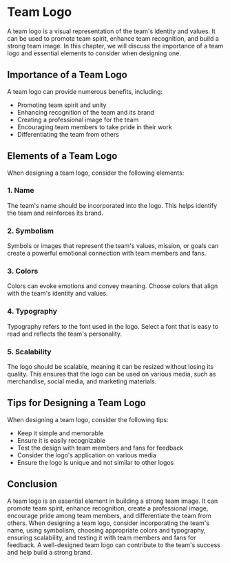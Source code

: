Team Logo
========================================

A team logo is a visual representation of the team's identity and values. It can be used to promote team spirit, enhance team recognition, and build a strong team image. In this chapter, we will discuss the importance of a team logo and essential elements to consider when designing one.

Importance of a Team Logo
-------------------------

A team logo can provide numerous benefits, including:

* Promoting team spirit and unity
* Enhancing recognition of the team and its brand
* Creating a professional image for the team
* Encouraging team members to take pride in their work
* Differentiating the team from others

Elements of a Team Logo
-----------------------

When designing a team logo, consider the following elements:

### 1. Name

The team's name should be incorporated into the logo. This helps identify the team and reinforces its brand.

### 2. Symbolism

Symbols or images that represent the team's values, mission, or goals can create a powerful emotional connection with team members and fans.

### 3. Colors

Colors can evoke emotions and convey meaning. Choose colors that align with the team's identity and values.

### 4. Typography

Typography refers to the font used in the logo. Select a font that is easy to read and reflects the team's personality.

### 5. Scalability

The logo should be scalable, meaning it can be resized without losing its quality. This ensures that the logo can be used on various media, such as merchandise, social media, and marketing materials.

Tips for Designing a Team Logo
------------------------------

When designing a team logo, consider the following tips:

* Keep it simple and memorable
* Ensure it is easily recognizable
* Test the design with team members and fans for feedback
* Consider the logo's application on various media
* Ensure the logo is unique and not similar to other logos

Conclusion
----------

A team logo is an essential element in building a strong team image. It can promote team spirit, enhance recognition, create a professional image, encourage pride among team members, and differentiate the team from others. When designing a team logo, consider incorporating the team's name, using symbolism, choosing appropriate colors and typography, ensuring scalability, and testing it with team members and fans for feedback. A well-designed team logo can contribute to the team's success and help build a strong brand.
